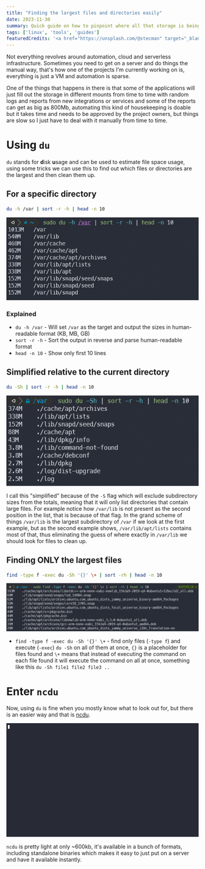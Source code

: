 ```yaml
---
title: "Finding the largest files and directories easily"
date: 2023-11-30
summary: Quick guide on how to pinpoint where all that storage is being used on your servers
tags: ['linux', 'tools', 'guides']
featuredCredits: '<a href="https://unsplash.com/@stecman" target="_blank">Stephen Holdaway</a>'
---
```


Not everything revolves around automation, cloud and serverless infrastructure. Sometimes you need to get on a server and do things the manual way, that's how one of the projects
I'm currently working on is, everything is just a VM and automation is sparse.

One of the things that happens in there is that some of the applications will just fill out the storage in different mounts from time to time with random logs and reports from
new integrations or services and some of the reports can get as big as 800Mb, automating this kind of housekeeping is doable but it takes time and needs to be approved by the project
owners, but things are slow so I just have to deal with it manually from time to time.

# Using `du`
`du` stands for **d**isk **u**sage and can be used to estimate file space usage, using some tricks we can use this to find out which files or directories are the largest and then clean them up.

## For a specific directory
```bash
du -h /var | sort -r -h | head -n 10
```

![Specific directory example](./dir_example.png)

### Explained
- `du -h /var` - Will set `/var` as the target and output the sizes in human-readable format (KB, MB, GB)
- `sort -r -h` - Sort the output in reverse and parse human-readable format
- `head -n 10` - Show only first 10 lines

## Simplified relative to the current directory
```bash
du -Sh | sort -r -h | head -n 10
```

![Relative directory example](./relative_example.png)

I call this "simplified" because of the `-S` flag which will exclude subdirectory sizes from the totals, meaning that it will only list directories that contain large files.
For example notice how `/var/lib` is not present as the second position in the list, that is because of that flag. In the grand scheme of things `/var/lib` is the largest subdirectory
of `/var` if we look at the first example, but as the second example shows, `/var/lib/apt/lists` contains most of that, thus eliminating the guess of where exactly in `/var/lib` we should
look for files to clean up.

## Finding ONLY the largest files
```bash
find -type f -exec du -Sh '{}' \+ | sort -rh | head -n 10
```

![Only files example](./largest_files_example.png)

- `find -type f -exec du -Sh '{}' \+` - find only files (`-type f`) and execute (`-exec`) `du -Sh` on all of them at once, `{}` is a placeholder for files found and `\+` means that
instead of executing the command on each file found it will execute the command on all at once, something like this `du -Sh file1 file2 file3 ..`

# Enter `ncdu`
Now, using `du` is fine when you mostly know what to look out for, but there is an easier way and that is [ncdu](https://dev.yorhel.nl/ncdu).

![NCDU demo](./ncdu_demo.gif)

`ncdu` is pretty light at only ~600kb, it's available in a bunch of formats, including standalone binaries which makes it easy to just put on a server and have it available instantly.
